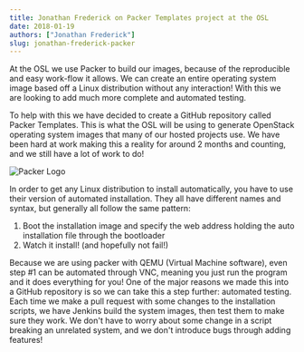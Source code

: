```yaml
---
title: Jonathan Frederick on Packer Templates project at the OSL
date: 2018-01-19
authors: ["Jonathan Frederick"]
slug: jonathan-frederick-packer
---
```


At the OSL we use Packer to build our images, because of the reproducible and easy work-flow it allows. We can create
an entire operating system image based off a Linux distribution without any interaction! With this we are looking to
add much more complete and automated testing.

To help with this we have decided to create a GitHub repository called Packer Templates. This is what the OSL will be
using to generate OpenStack operating system images that many of our hosted projects use. We have been hard at work
making this a reality for around 2 months and counting, and we still have a lot of work to do!

![Packer Logo](/images/Packer_logo_smaller.jpg#right)

In order to get any Linux distribution to install automatically, you have to use their version of automated
installation. They all have different names and syntax, but generally all follow the same pattern:

1.  Boot the installation image and specify the web address holding the auto installation file through the bootloader
2.  Watch it install! (and hopefully not fail!)

Because we are using packer with QEMU (Virtual Machine software), even step #1 can be automated through VNC, meaning
you just run the program and it does everything for you! One of the major reasons we made this into a GitHub repository
is so we can take this a step further: automated testing. Each time we make a pull request with some changes to the
installation scripts, we have Jenkins build the system images, then test them to make sure they work. We don't have to
worry about some change in a script breaking an unrelated system, and we don't introduce bugs through adding features!
